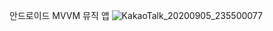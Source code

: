 안드로이드 MVVM 뮤직 앱
![KakaoTalk_20200905_235500077](https://user-images.githubusercontent.com/70811978/92325886-e8318780-f088-11ea-9707-4dd453b6f7f8.jpg)
